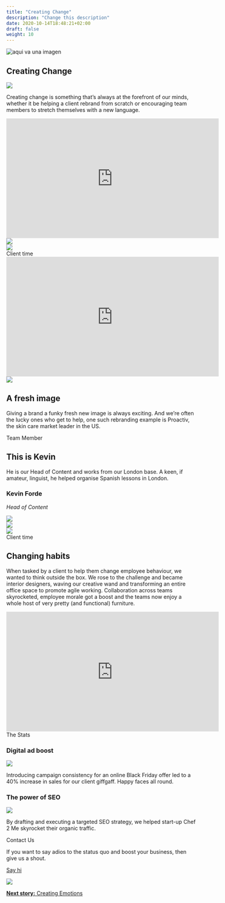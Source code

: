 ```yaml
---
title: "Creating Change"
description: "Change this description"
date: 2020-10-14T18:48:21+02:00
draft: false
weight: 10
---
```


<section class="container-fluid sides-header">
    <div class="row concept">
        <div class="col-xs-12">
            <p class="center"><img src="/images/creating-change.jpg" alt="aqui va una imagen"></p></div>
    </div>
    <div class="row foot">
        <div class="col-xs-6 footpat"><div class="yellow"></div></div>
        <div class="col-xs-6 footpat"><div class="orange"></div></div>
    </div>
    <div class="row title">
        <div class="col-xs-12">
            <h1 class="center">Creating Change</h1>
        </div>
    </div>
</section>
<section class="intro">
    <div class="container">
        <div class="row bg">
            <div class="col-xs-12 col-md-3 col-md-offset-4"><img src="/images/imgContent/intro-bg.png"></div>
        </div>
        <div class="row content">
            <div class="col-xs-12 col-md-4 col-md-offset-1"><p>Creating change is something that’s always at the forefront of our minds, whether it be helping a client rebrand from scratch or encouraging team members to stretch themselves with a new language.</p></div>
            <div class="col-xs-12 col-md-6 col-md-offset-1 no-padding">
                <div class="video">
                    <iframe width="560" height="315" src="https://www.youtube-nocookie.com/embed/PA1ghAo2Rng?autoplay=1&playlist=PA1ghAo2Rng&loop=1&autohide=1&rel=0&mute=1&origin=http://bipolar-artist.com" frameborder="0" allow="accelerometer; autoplay; encrypted-media; gyroscope; picture-in-picture" allowfullscreen></iframe>
                </div>
            </div>
        </div>
    </div>
</section>
<section class="main-area-wrapper">
    <div class="cont-video v2 green">
        <div class="container">
            <div class="row bg">
                <div class="col-md-8 col-md-offset-2 md-show xs-hide"><img src="/images/imgContent/blue-texture-1-hrz.png"></div>
                <div class="col-xs-6 col-xs-offset-1 xs-show md-hide"><img src="/images/imgContent/blue-texture-1.png"></div>
            </div>
            <div class="row content">
                <div class="col-xs-12 col-md-6 first" style="background:transparent;">
                    <div class="tag">Client time</div>
                    <div class="video">
                        <iframe width="560" height="315" src="https://www.youtube-nocookie.com/embed/H1X1umhmnKg?autoplay=0&playlist=H1X1umhmnKg&loop=1&autohide=1&rel=0&mute=1&origin=http://bipolar-artist.com" frameborder="0" allow="accelerometer; autoplay; encrypted-media; gyroscope; picture-in-picture" allowfullscreen></iframe>
                    </div>								
                </div>
                <div class="col-xs-12 col-md-6 second">
                    <div class="col-xs-4 col-md-2 col-md-offset-6 img">
                        <img src="/images/imgContent/icon-iceCream.png" class="img-responsive">
                    </div>
                    <div class="col-xs-7 col-xs-offset-1 col-md-12 content">
                        <h2>A fresh image</h2>
                        <p>Giving a brand a funky fresh new image is always exciting. And we’re often the lucky ones who get to help, one such rebranding example is Proactiv, the skin care market leader in the US.</p>
                    </div>								
                </div>
            </div>
        </div>
    </div>
</section>
<section class="main-area-wrapper">
				<div class="one-cont-one-img-1 pink">
					<div class="container">
						<div class="row content">
							<div class="tag">Team Member</div>
							<div class="col-xs-12 col-md-4 col-md-offset-1 text">
								<h2 class="superbig">This is Kevin</h2>
								<p>He is our Head of Content and works from our London base. A keen, if amateur, linguist, he
helped organise Spanish lessons in London.</p>
								<div class="memberfoot">
									<h3 class="regular">Kevin Forde</h3>
									<p class="small"><em>Head of Content</em></p>
								</div>
							</div>
							<div class="col-xs-12 col-md-4 col-md-offset-1 img">
								<img src="/images/imgContent/team-kevin-forde.jpg" class="img-responsive">
							</div>
						</div>
					</div>
				</div>
			</section>
<!--<section class="main-area-wrapper">
    <div class="two-img-one-cont-1 green">
        <div class="container">
            <div class="row bg">
                <div class="col-md-8 col-md-offset-2 md-show xs-hide"><img src="/images/imgContent/blue-texture-1-hrz.png"></div>
                <div class="col-xs-10 col-xs-offset-1 xs-show md-hide"><img src="/images/imgContent/blue-texture-1.png"></div>
            </div>
            <div class="row content">
                <div class="col-xs-10 col-md-4 first">
                    <div class="tag">Client time</div>
                    <img src="/images/imgContent/BA_creating_change_Bannni_logo.jpg" class="img-responsive">
                </div>
                <div class="col-xs-10 col-xs-offset-2 col-md-4 col-md-offset-0 second">
                    <h2>A fresh image</h2>
                    <p>Creating a new brand image is one of the most exciting changes a business can go through. And we’re the lucky ones who get to make that change happen for a lot of brands, like Banni.</p>
                </div>
                <div class="col-xs-12 col-md-4 third"><img src="/images/imgContent/BA_creating_change_Bannni_store.jpg" class="img-responsive"></div>
            </div>
        </div>
    </div>
</section>
<section class="main-area-wrapper">
    <div class="one-cont-one-cont-1">
        <div class="container">
            <div class="row content">
                <div class="tag">Out Of Office</div>
                <div class="col-xs-12 col-md-6 first img">
                    <img src="/images/imgContent/BA-site-illustrations-spanish-20190225.jpg" class="img-responsive">
                </div>
                <div class="col-xs-12 col-md-6 second content no-margin bg-pink-2">
                        <h3>Un poco de español</h3>
                        <p>On joining a Spanish company Kevin was keen to learn a little español. Happily he is now 100% fluent, at basic introductions.</p>
                </div>
            </div>
        </div>
    </div>
</section>-->
<section class="main-area-wrapper">
    <div class="cont-video v1 purple">
        <div class="container">
            <div class="row bg">
                <div class="col-md-6 col-md-offset-3 md-show xs-hide"><img src="/images/imgContent/pinkred-texture-1-hrz.png"></div>
                <div class="col-xs-12 xs-show md-hide"><img src="/images/imgContent/pinkred-texture-1.png"></div>
            </div>
            <div class="row content">
                <div class="col-xs-10 col-md-5 first">
                    <div class="tag">Client time</div>
                    <h2>Changing habits</h2>
                    <p>When tasked by a client to help them change employee behaviour, we wanted to think outside the box. We rose to the challenge and became interior designers, waving our creative wand and transforming an entire office space to promote agile working. Collaboration across teams skyrocketed, employee morale got a boost and the teams now enjoy a whole host of very pretty (and functional) furniture.</p>
                </div>
                <div class="col-xs-12 col-md-6 col-md-offset-1 second">
                    <div class="video">
                        <iframe width="560" height="315" src="https://www.youtube-nocookie.com/embed/yQzScFse58o?autoplay=0&playlist=yQzScFse58o&loop=1&autohide=1&rel=0&mute=0&origin=http://bipolar-artist.com" frameborder="0" allow="accelerometer; autoplay; encrypted-media; gyroscope; picture-in-picture" allowfullscreen></iframe>										
                    </div>								
                </div>
            </div>
        </div>
    </div>
</section>
<section class="main-area-wrapper">
    <div class="one-cont-one-cont-1">
        <div class="container">
            <div class="row content">
                <div class="tag">The Stats</div>
                <div class="col-xs-12 col-md-6 first bg-gray-1">
                    <div class="col-md-8 col-md-offset-2">
                        <h3>Digital ad boost</h3>
                    </div>
                    <div class="col-md-12">
                        <img src="/images/imgContent/creating-change-stats-giffgaff-1.png" class="img-responsive">
                    </div>
                    <div class="col-md-8 col-md-offset-2">
                        <p>Introducing campaign consistency for an online Black Friday offer led to a 40% increase in sales for our client giffgaff. Happy faces all round.</p>
                    </div>
                </div>
                <div class="col-xs-12 col-md-6 second ">
                    <div class="col-md-8 col-md-offset-2">
                        <h3>The power of SEO</h3>
                    </div>
                    <div class="col-md-12">
                        <img src="/images/imgContent/creating-change-stats-chef2me-1.png" class="img-responsive">
                    </div>
                    <div class="col-md-8 col-md-offset-2">
                        <p>By drafting and executing a targeted SEO strategy, we helped start-up Chef 2 Me skyrocket their organic traffic.</p>
                    </div>
                </div>
            </div>
        </div>
    </div>
</section>
<section class="main-area-wrapper">
    <div class="contact-widget purple">
        <div class="container">
            <div class="row content">
                <div class="col-xs-8 col-md-3 col-md-offset-3 first">
                    <div class="tag">Contact Us</div>
                    <p>If you want to say adios to the status quo and boost your business, then give us a shout.</p>
                    <p class="center"><a class="noted" href="contact.php">Say hi</a></p>
                </div>
                <div class="col-xs-4 col-md-3 second" style="background-image:url(assets/imgContent/graydrops-texture-1.png)">
                    <div class="col-xs-12 col-md-8 col-md-offset-2">
                        <img src="/images/imgContent/icon-contact.png" class="img-responsive">
                    </div>								
                </div>
            </div>
        </div>
    </div>
</section>
<section class="container-fluid jump-section">
    <div class="row title">
        <div class="col-xs-12 col-md-6 col-md-offset-3">
            <p class="center"><a href="/creating-emotions"><strong>Next story:</strong> Creating Emotions</a></p>
        </div>
    </div>
</section>